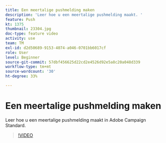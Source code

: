 ```yaml
---
title: Een meertalige pushmelding maken
description: 'Leer hoe u een meertalige pushmelding maakt. '
feature: Push
kt: 1375
thumbnail: 23304.jpg
doc-type: feature video
activity: use
team: TM
exl-id: d2d50689-9153-4074-a046-0701bb6017cf
role: User
level: Beginner
source-git-commit: 57dbf456625d22cd2e4526d92e5a8c20a048d339
workflow-type: tm+mt
source-wordcount: '30'
ht-degree: 33%

---
```


# Een meertalige pushmelding maken

Leer hoe u een meertalige pushmelding maakt in Adobe Campaign Standard.

>[!VIDEO](https://video.tv.adobe.com/v/23304?quality=12)

